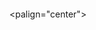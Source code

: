<picture>

  <palign="center"><img height="180" scr="https://github-readme-stats.vercel.app/api?username=uwuclara&show_icons=true&theme=omni&count_private=true">
  
</picture>
